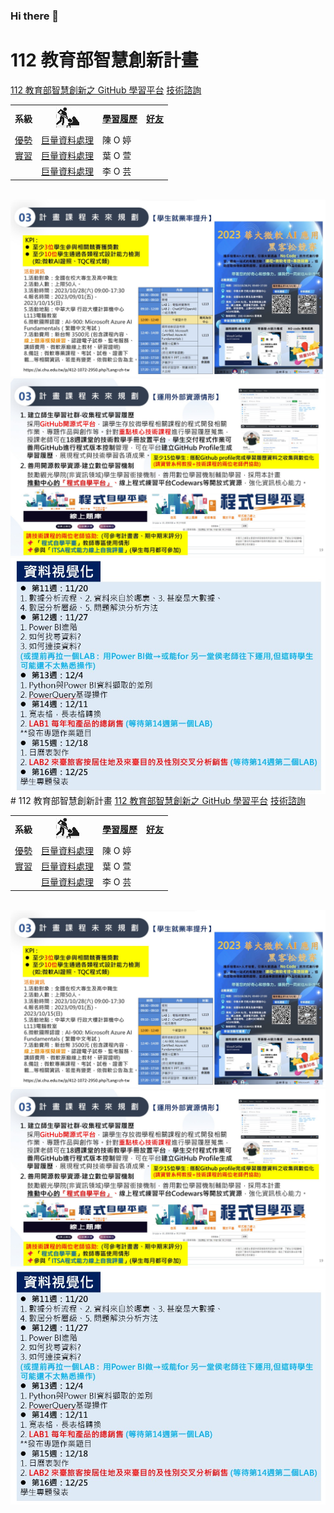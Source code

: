 ### Hi there 👋
# 112 教育部智慧創新計畫
<a href="http://140.126.146.12:9090/GitHub2023/">112 教育部智慧創新之 GitHub 學習平台</a>&nbsp;<a
href="https://chat.openai.com/auth/login">技術諮詢</a>
<table>
 <tr>
 <th>系級</th>
 <th><img src="working.jpeg"></th>
 <th><a href="">學習履歷</a></th>
 <th><a href="https://chat.openai.com/">好友</a></th>
 </tr>
 <tr>
 <td><a href="https://https://mice.chu.edu.tw/>會展系</a></td>
 <td><a href="https://https://mice.chu.edu.tw/p/412-1041-92.php?Lang=zh-tw>優勢</a></td>
 <td><a href="">巨量資料處理</a></td>
<td>陳 O 婷</td>
 
 </tr>
 <tr>
 <td><a href="https:/https://mice.chu.edu.tw/>會展系</a></td>
 <td><a href="https://https://mice.chu.edu.tw/p/412-1041-117.php?Lang=zh-tw>實習</a></td>
 <td><a href="">巨量資料處理</a></td>
 <td>葉 O 萱</td>
 </tr>

 <tr>
 <td><a href="https://https://mice.chu.edu.tw/>會展系</a></td>
 <td><a href="https://https://mice.chu.edu.tw/p/412-1041-112.php?Lang=zh-tw海外移地教學</a></td>
 <td><a href="">巨量資料處理</a></td>
 <td>李 O 芸</td>
 </tr>
</table><br>
<img src="II_1.jpg"></img>
<img src="II_2.jpg"></img>
<img src="II_3.jpg" style="display:block; margin:auto;" ></img>
# 112 教育部智慧創新計畫
<a href="http://140.126.146.12:9090/GitHub2023/">112 教育部智慧創新之 GitHub 學習平台</a>&nbsp;<a
href="https://chat.openai.com/auth/login">技術諮詢</a>
<table>
 <tr>
 <th>系級</th>
 <th><img src="working.jpeg"></th>
 <th><a href="">學習履歷</a></th>
 <th><a href="https://chat.openai.com/">好友</a></th>
 </tr>
 <tr>
 <td><a href="https://https://mice.chu.edu.tw/>會展系</a></td>
 <td><a href="https://https://mice.chu.edu.tw/p/412-1041-92.php?Lang=zh-tw>優勢</a></td>
 <td><a href="">巨量資料處理</a></td>
 <td>陳 O 婷</td>
 </tr>
 <tr>
 <td><a href="https:/https://mice.chu.edu.tw/>會展系</a></td>
 <td><a href="https://https://mice.chu.edu.tw/p/412-1041-117.php?Lang=zh-tw>實習</a></td>
 <td><a href="">巨量資料處理</a></td>
 <td>葉 O 萱</td>
 </tr>

 <tr>
 <td><a href="https://https://mice.chu.edu.tw/>會展系</a></td>
 <td><a href="https://https://mice.chu.edu.tw/p/412-1041-112.php?Lang=zh-tw海外移地教學</a></td>
 <td><a href="">巨量資料處理</a></td>
 <td>李 O 芸</td>
 </tr>

 </tr>
</table><br>
<img src="II_1.jpg"></img>
<img src="II_2.jpg"></img>
<img src="II_3.jpg" style="display:block; margin:auto;" ></img>

